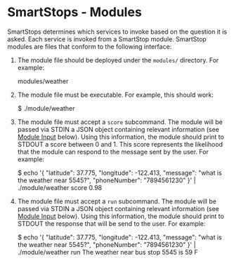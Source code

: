 # SmartStops - Modules
SmartStops determines which services to invoke based on the question it is asked. Each service is invoked from a SmartStop module. SmartStop modules are files that conform to the following interface:

1) The module file should be deployed under the `modules/` directory. For example:

    modules/weather

2) The module file must be executable. For example, this should work:

    $ ./module/weather

3) The module file must accept a `score` subcommand. The module will be passed via STDIN a JSON object containing relevant information (see [Module Input](#module_input) below). Using this information, the module should print to STDOUT a score between 0 and 1. This score represents the likelihood that the module can respond to the message sent by the user. For example:

    $ echo '{ "latitude": 37.775, "longitude": -122.413, "message": "what is the weather near 5545?", "phoneNumber": "7894561230" }' | ./module/weather score 
    0.98

4) The module file must accept a `run` subcommand. The module will be passed via STDIN a JSON object containing relevant information (see [Module Input](#module_input) below). Using this information, the module should print to STDOUT the response that will be send to the user. For example:

    $ echo '{ "latitude": 37.775, "longitude": -122.413, "message": "what is the weather near 5545?", "phoneNumber": "7894561230" }' | ./module/weather run
    The weather near bus stop 5545 is 59 F

